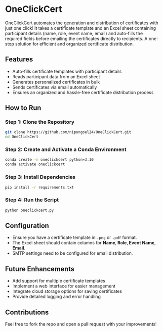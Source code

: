 # OneClickCert

OneClickCert automates the generation and distribution of certificates with just one click! It takes a certificate template and an Excel sheet containing participant details (name, role, event name, email) and auto-fills the required fields before emailing the certificates directly to recipients. A one-stop solution for efficient and organized certificate distribution.

## Features
- Auto-fills certificate templates with participant details
- Reads participant data from an Excel sheet
- Generates personalized certificates in bulk
- Sends certificates via email automatically
- Ensures an organized and hassle-free certificate distribution process

## How to Run

### Step 1: Clone the Repository  
```bash
git clone https://github.com/nipungoel24/OneClickCert.git
cd OneClickCert
```

### Step 2: Create and Activate a Conda Environment  
```bash
conda create -n oneclickcert python=3.10
conda activate oneclickcert
```

### Step 3: Install Dependencies  
```bash
pip install -r requirements.txt
```

### Step 4: Run the Script  
```bash
python oneclickcert.py
```

## Configuration
- Ensure you have a certificate template in `.png` or `.pdf` format.
- The Excel sheet should contain columns for **Name, Role, Event Name, Email**.
- SMTP settings need to be configured for email distribution.

## Future Enhancements
- Add support for multiple certificate templates
- Implement a web interface for easier management
- Integrate cloud storage options for saving certificates
- Provide detailed logging and error handling

## Contributions  
Feel free to fork the repo and open a pull request with your improvements!

